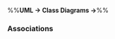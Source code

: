 <link rel="stylesheet" href="{{baseUrl}}/css/textbook.css">

<div class="website-content">

%%**UML &rarr; Class Diagrams &rarr;**%%

### Associations

<div id="main">

<include src="./basic/embed.md" />
<include src="./navigability/embed.md" />
<include src="./roles/embed.md" />
<include src="./labels/embed.md" />
<include src="./multiplicity/embed.md" />

</div>
</div>

